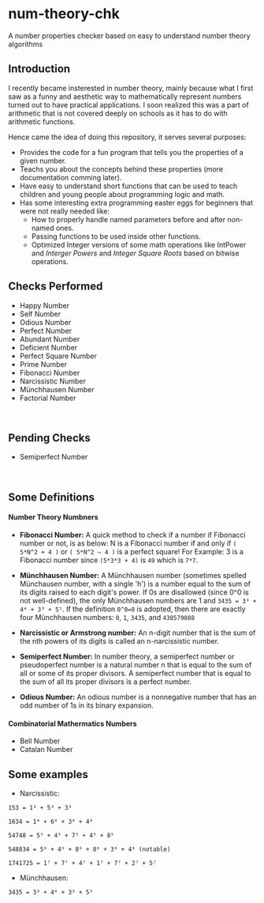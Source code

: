 # num-theory-chk
A number properties checker based on easy to understand number theory algorithms

## Introduction

I recently became insterested in number theory, mainly because what I first saw as a funny and aesthetic way to mathematically represent numbers turned out to have practical applications. I soon realized this was a part of arithmetic that is not covered deeply on schools as it has to do with arithmetic functions.

Hence came the idea of doing this repository, it serves several purposes:

* Provides the code for a fun program that tells you the properties of a given number.
* Teachs you about the concepts behind these properties (more documentation comming later).
* Have easy to understand short functions that can be used to teach children and young people about programming logic and math.
* Has some interesting extra programming easter eggs for beginners that were not really needed like:
  - How to properly handle named parameters before and after non-named ones.
  - Passing functions to be used inside other functions.
  - Optimized Integer versions of some math operations like IntPower and *Interger Powers* and *Integer Square Roots* based on bitwise operations.

## Checks Performed

- Happy Number
- Self Number
- Odious Number
- Perfect Number
- Abundant Number
- Deficient Number
- Perfect Square Number
- Prime Number
- Fibonacci Number
- Narcissistic Number
- Münchhausen Number
- Factorial Number
<br>

## Pending Checks

- Semiperfect Number
<br>

## Some Definitions

#### Number Theory Numbners

- **Fibonacci Number:** A quick method to check if a number if Fibonacci number or not, is as below: N is a Fibonacci number if and only if `( 5*N^2 + 4 )` or `( 5*N^2 – 4 )` is a perfect square! For Example: 3 is a Fibonacci number since `(5*3*3 + 4)` is `49` which is `7*7`.

- **Münchhausen Number:** A Münchhausen number (sometimes spelled Münchausen number, with a single 'h') is a number equal to the sum of its digits raised to each digit's power. If 0s are disallowed (since 0^0 is not well-defined), the only Münchhausen numbers are 1 and `3435 = 3³ + 4⁴ + 3³ + 5⁵`. If the definition `0^0=0` is adopted, then there are exactly four Münchhausen numbers: `0`, `1`, `3435`, and `438579088`

- **Narcissistic or Armstrong number:** An n-digit number that is the sum of the  nth powers of its digits is called an n-narcissistic number.

- **Semiperfect Number:** In number theory, a semiperfect number or pseudoperfect number is a natural number n that is equal to the sum of all or some of its proper divisors. A semiperfect number that is equal to the sum of all its proper divisors is a perfect number.

- **Odious Number:** An odious number is a nonnegative number that has an odd number of 1s in its binary expansion.


#### Combinatorial Mathermatics Numbers

- Bell Number
- Catalan Number

## Some examples

- Narcissistic:
```
153 = 1³ + 5³ + 3³

1634 = 1⁴ + 6⁴ + 3⁴ + 4⁴

54748 = 5⁵ + 4⁵ + 7⁵ + 4⁵ + 8⁵

548834 = 5⁶ + 4⁶ + 8⁶ + 8⁶ + 3⁶ + 4⁶ (notable)

1741725 = 1⁷ + 7⁷ + 4⁷ + 1⁷ + 7⁷ + 2⁷ + 5⁷
```

- Münchhausen:
```
3435 = 3³ + 4⁴ + 3³ + 5⁵
```


